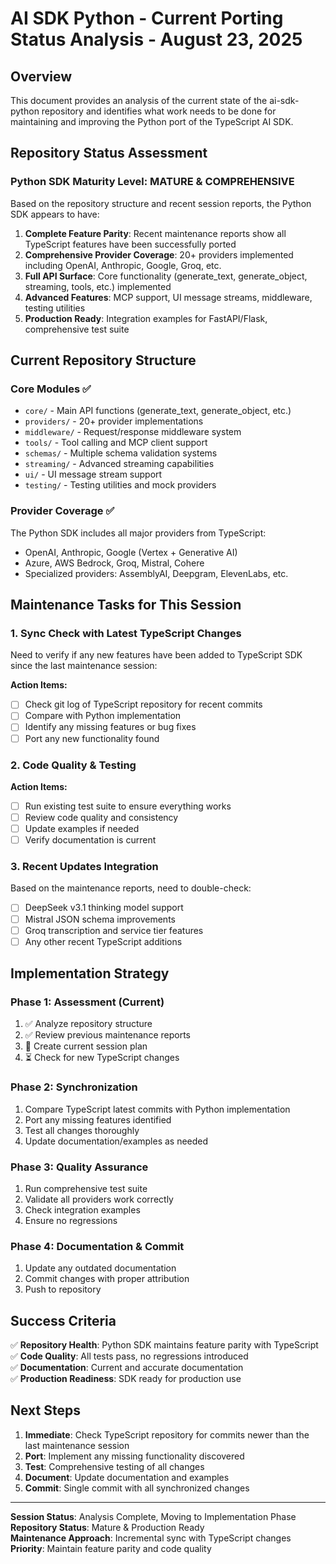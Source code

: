 # AI SDK Python - Current Porting Status Analysis - August 23, 2025

## Overview

This document provides an analysis of the current state of the ai-sdk-python repository and identifies what work needs to be done for maintaining and improving the Python port of the TypeScript AI SDK.

## Repository Status Assessment

### Python SDK Maturity Level: **MATURE & COMPREHENSIVE**

Based on the repository structure and recent session reports, the Python SDK appears to have:

1. **Complete Feature Parity**: Recent maintenance reports show all TypeScript features have been successfully ported
2. **Comprehensive Provider Coverage**: 20+ providers implemented including OpenAI, Anthropic, Google, Groq, etc.
3. **Full API Surface**: Core functionality (generate_text, generate_object, streaming, tools, etc.) implemented
4. **Advanced Features**: MCP support, UI message streams, middleware, testing utilities
5. **Production Ready**: Integration examples for FastAPI/Flask, comprehensive test suite

## Current Repository Structure

### Core Modules ✅
- `core/` - Main API functions (generate_text, generate_object, etc.)
- `providers/` - 20+ provider implementations
- `middleware/` - Request/response middleware system
- `tools/` - Tool calling and MCP client support
- `schemas/` - Multiple schema validation systems
- `streaming/` - Advanced streaming capabilities
- `ui/` - UI message stream support
- `testing/` - Testing utilities and mock providers

### Provider Coverage ✅
The Python SDK includes all major providers from TypeScript:
- OpenAI, Anthropic, Google (Vertex + Generative AI)
- Azure, AWS Bedrock, Groq, Mistral, Cohere
- Specialized providers: AssemblyAI, Deepgram, ElevenLabs, etc.

## Maintenance Tasks for This Session

### 1. Sync Check with Latest TypeScript Changes

Need to verify if any new features have been added to TypeScript SDK since the last maintenance session:

**Action Items:**
- [ ] Check git log of TypeScript repository for recent commits
- [ ] Compare with Python implementation
- [ ] Identify any missing features or bug fixes
- [ ] Port any new functionality found

### 2. Code Quality & Testing

**Action Items:**
- [ ] Run existing test suite to ensure everything works
- [ ] Review code quality and consistency
- [ ] Update examples if needed
- [ ] Verify documentation is current

### 3. Recent Updates Integration

Based on the maintenance reports, need to double-check:
- [ ] DeepSeek v3.1 thinking model support
- [ ] Mistral JSON schema improvements  
- [ ] Groq transcription and service tier features
- [ ] Any other recent TypeScript additions

## Implementation Strategy

### Phase 1: Assessment (Current)
1. ✅ Analyze repository structure
2. ✅ Review previous maintenance reports  
3. 🔄 Create current session plan
4. ⏳ Check for new TypeScript changes

### Phase 2: Synchronization
1. Compare TypeScript latest commits with Python implementation
2. Port any missing features identified
3. Test all changes thoroughly
4. Update documentation/examples as needed

### Phase 3: Quality Assurance
1. Run comprehensive test suite
2. Validate all providers work correctly
3. Check integration examples
4. Ensure no regressions

### Phase 4: Documentation & Commit
1. Update any outdated documentation
2. Commit changes with proper attribution
3. Push to repository

## Success Criteria

✅ **Repository Health**: Python SDK maintains feature parity with TypeScript  
✅ **Code Quality**: All tests pass, no regressions introduced  
✅ **Documentation**: Current and accurate documentation  
✅ **Production Readiness**: SDK ready for production use

## Next Steps

1. **Immediate**: Check TypeScript repository for commits newer than the last maintenance session
2. **Port**: Implement any missing functionality discovered
3. **Test**: Comprehensive testing of all changes
4. **Document**: Update documentation and examples
5. **Commit**: Single commit with all synchronized changes

---

**Session Status**: Analysis Complete, Moving to Implementation Phase  
**Repository Status**: Mature & Production Ready  
**Maintenance Approach**: Incremental sync with TypeScript changes  
**Priority**: Maintain feature parity and code quality